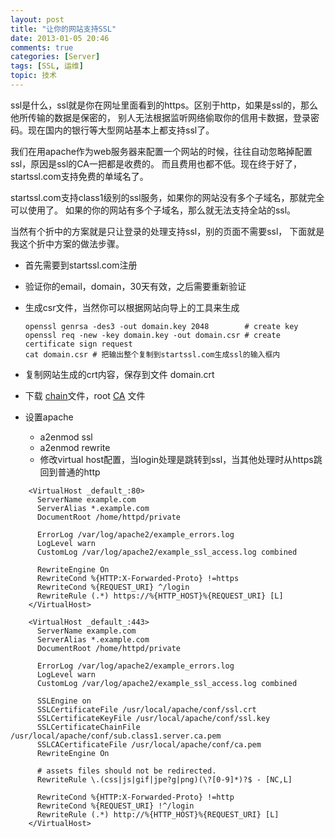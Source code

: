 ```yaml
---
layout: post
title: "让你的网站支持SSL"
date: 2013-01-05 20:46
comments: true
categories: [Server]
tags: [SSL, 运维]
topic: 技术
---
```

ssl是什么，ssl就是你在网址里面看到的https。区别于http，如果是ssl的，那么他所传输的数据是保密的，
别人无法根据监听网络偷取你的信用卡数据，登录密码。现在国内的银行等大型网站基本上都支持ssl了。

我们在用apache作为web服务器来配置一个网站的时候，往往自动忽略掉配置ssl，原因是ssl的CA一把都是收费的。
而且费用也都不低。现在终于好了，startssl.com支持免费的单域名了。

<!-- more -->

startssl.com支持class1级别的ssl服务，如果你的网站没有多个子域名，那就完全可以使用了。
如果的你的网站有多个子域名，那么就无法支持全站的ssl。

当然有个折中的方案就是只让登录的处理支持ssl，别的页面不需要ssl，
下面就是我这个折中方案的做法步骤。

* 首先需要到startssl.com注册
* 验证你的email，domain，30天有效，之后需要重新验证
* 生成csr文件，当然你可以根据网站向导上的工具来生成

      openssl genrsa -des3 -out domain.key 2048        # create key
      openssl req -new -key domain.key -out domain.csr # create certificate sign request
      cat domain.csr # 把输出整个复制到startssl.com生成ssl的输入框内

* 复制网站生成的crt内容，保存到文件 domain.crt
* 下载 [chain][]文件，root [CA][] 文件
* 设置apache
    * a2enmod ssl
    * a2enmod rewrite
    * 修改virtual host配置，当login处理是跳转到ssl，当其他处理时从https跳回到普通的http

```
    <VirtualHost _default_:80>
      ServerName example.com
      ServerAlias *.example.com
      DocumentRoot /home/httpd/private

      ErrorLog /var/log/apache2/example_errors.log
      LogLevel warn
      CustomLog /var/log/apache2/example_ssl_access.log combined

      RewriteEngine On
      RewriteCond %{HTTP:X-Forwarded-Proto} !=https
      RewriteCond %{REQUEST_URI} ^/login
      RewriteRule (.*) https://%{HTTP_HOST}%{REQUEST_URI} [L]
    </VirtualHost>

    <VirtualHost _default_:443>
      ServerName example.com
      ServerAlias *.example.com
      DocumentRoot /home/httpd/private

      ErrorLog /var/log/apache2/example_errors.log
      LogLevel warn
      CustomLog /var/log/apache2/example_ssl_access.log combined

      SSLEngine on
      SSLCertificateFile /usr/local/apache/conf/ssl.crt
      SSLCertificateKeyFile /usr/local/apache/conf/ssl.key
      SSLCertificateChainFile /usr/local/apache/conf/sub.class1.server.ca.pem
      SSLCACertificateFile /usr/local/apache/conf/ca.pem
      RewriteEngine On

      # assets files should not be redirected.
      RewriteRule \.(css|js|gif|jpe?g|png)(\?[0-9]*)?$ - [NC,L]

      RewriteCond %{HTTP:X-Forwarded-Proto} !=http
      RewriteCond %{REQUEST_URI} !^/login
      RewriteRule (.*) http://%{HTTP_HOST}%{REQUEST_URI} [L]
    </VirtualHost>
```

[chain]: http://www.startssl.com/certs/sub.class1.server.ca.pem
[CA]: http://www.startssl.com/certs/ca.pem
